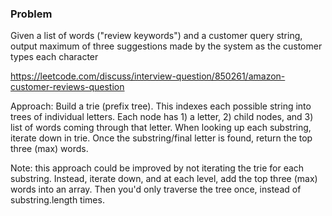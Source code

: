 ### Problem 
Given a list of words ("review keywords") and a customer query string, output maximum of three suggestions made by the system as the customer types each character

https://leetcode.com/discuss/interview-question/850261/amazon-customer-reviews-question

Approach: Build a trie (prefix tree). This indexes each possible string into trees of individual letters. Each node has 1) a letter, 2) child nodes, and 3) list of words coming through that letter. When looking up each substring, iterate down in trie. Once the substring/final letter is found, return the top three (max) words. 

Note: this approach could be improved by not iterating the trie for each substring. Instead, iterate down, and at each level, add the top three (max) words into an array. Then you'd only traverse the tree once, instead of substring.length times.